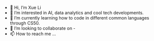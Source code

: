- 👋 Hi, I’m Xue Li
- 👀 I’m interested in AI, data analytics and cool tech developments. 
- 🌱 I’m currently learning how to code in different common languages through CS50.
- 💞️ I’m looking to collaborate on -
- 📫 How to reach me ...

<!---
tanxueli1998/tanxueli1998 is a ✨ special ✨ repository because its `README.md` (this file) appears on your GitHub profile.
You can click the Preview link to take a look at your changes.
--->
